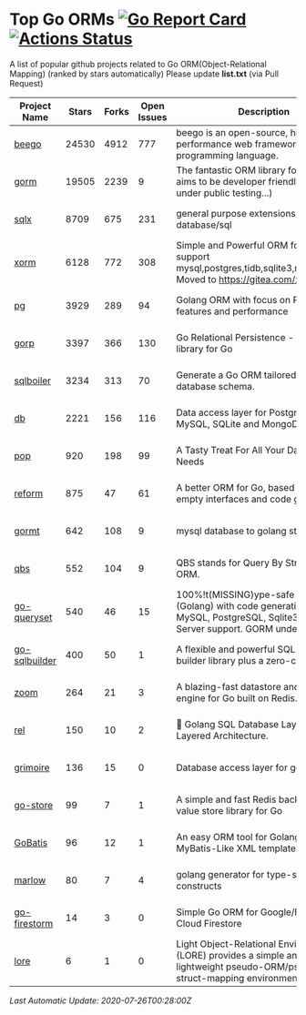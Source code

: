 # Top Go ORMs [![Go Report Card](https://goreportcard.com/badge/github.com/d-tsuji/awesome-go-orms)](https://goreportcard.com/report/github.com/d-tsuji/awesome-go-orms) [![Actions Status](https://github.com/d-tsuji/awesome-go-orms/workflows/CI/badge.svg)](https://github.com/d-tsuji/awesome-go-orms/actions)
A list of popular github projects related to Go ORM(Object-Relational Mapping) (ranked by stars automatically)
Please update **list.txt** (via Pull Request)

| Project Name | Stars | Forks | Open Issues | Description | Last Update |
| ------------ | ----- | ----- | ----------- | ----------- | ----------- |
| [beego](https://github.com/astaxie/beego) | 24530 | 4912 | 777 | beego is an open-source, high-performance web framework for the Go programming language. | 2020-07-25 19:50:49 |
| [gorm](https://github.com/go-gorm/gorm) | 19505 | 2239 | 9 | The fantastic ORM library for Golang, aims to be developer friendly (v2 is under public testing...) | 2020-07-26 00:13:28 |
| [sqlx](https://github.com/jmoiron/sqlx) | 8709 | 675 | 231 | general purpose extensions to golang's database/sql | 2020-07-26 00:25:08 |
| [xorm](https://github.com/go-xorm/xorm) | 6128 | 772 | 308 | Simple and Powerful ORM for Go, support mysql,postgres,tidb,sqlite3,mssql,oracle, Moved to https://gitea.com/xorm/xorm | 2020-07-25 19:59:12 |
| [pg](https://github.com/go-pg/pg) | 3929 | 289 | 94 | Golang ORM with focus on PostgreSQL features and performance | 2020-07-25 17:32:28 |
| [gorp](https://github.com/go-gorp/gorp) | 3397 | 366 | 130 | Go Relational Persistence - an ORM-ish library for Go | 2020-07-22 01:45:05 |
| [sqlboiler](https://github.com/volatiletech/sqlboiler) | 3234 | 313 | 70 | Generate a Go ORM tailored to your database schema. | 2020-07-26 00:17:07 |
| [db](https://github.com/upper/db) | 2221 | 156 | 116 | Data access layer for PostgreSQL, MySQL, SQLite and MongoDB. | 2020-07-24 16:00:22 |
| [pop](https://github.com/gobuffalo/pop) | 920 | 198 | 99 | A Tasty Treat For All Your Database Needs | 2020-07-23 08:43:44 |
| [reform](https://github.com/go-reform/reform) | 875 | 47 | 61 | A better ORM for Go, based on non-empty interfaces and code generation. | 2020-07-24 13:25:43 |
| [gormt](https://github.com/xxjwxc/gormt) | 642 | 108 | 9 | mysql database to golang struct | 2020-07-25 23:57:06 |
| [qbs](https://github.com/coocood/qbs) | 552 | 104 | 9 | QBS stands for Query By Struct. A Go ORM. | 2020-07-17 14:21:17 |
| [go-queryset](https://github.com/jirfag/go-queryset) | 540 | 46 | 15 | 100%!t(MISSING)ype-safe ORM for Go (Golang) with code generation and MySQL, PostgreSQL, Sqlite3, SQL Server support. GORM under the hood. | 2020-07-23 11:31:28 |
| [go-sqlbuilder](https://github.com/huandu/go-sqlbuilder) | 400 | 50 | 1 | A flexible and powerful SQL string builder library plus a zero-config ORM. | 2020-07-24 17:31:35 |
| [zoom](https://github.com/albrow/zoom) | 264 | 21 | 3 | A blazing-fast datastore and querying engine for Go built on Redis. | 2020-07-25 20:49:07 |
| [rel](https://github.com/Fs02/rel) | 150 | 10 | 2 | :school_satchel: Golang SQL Database Layer for Layered Architecture. | 2020-07-22 18:02:01 |
| [grimoire](https://github.com/Fs02/grimoire) | 136 | 15 | 0 | Database access layer for golang | 2020-07-16 05:18:21 |
| [go-store](https://github.com/gosuri/go-store) | 99 | 7 | 1 | A simple and fast Redis backed key-value store library for Go | 2020-07-23 22:23:40 |
| [GoBatis](https://github.com/runner-mei/GoBatis) | 96 | 12 | 1 | An easy ORM tool for Golang, support MyBatis-Like XML template SQL | 2020-07-24 07:26:49 |
| [marlow](https://github.com/dadleyy/marlow) | 80 | 7 | 4 | golang generator for type-safe sql api constructs | 2020-05-24 15:23:38 |
| [go-firestorm](https://github.com/jschoedt/go-firestorm) | 14 | 3 | 0 | Simple Go ORM for Google/Firebase Cloud Firestore | 2020-07-08 09:07:10 |
| [lore](https://github.com/abrahambotros/lore) | 6 | 1 | 0 | Light Object-Relational Environment (LORE) provides a simple and lightweight pseudo-ORM/pseudo-struct-mapping environment for Go | 2020-07-01 08:56:52 |

*Last Automatic Update: 2020-07-26T00:28:00Z*